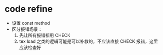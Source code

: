 # code refine
- 设置 const method
- 区分报错场景：
    1. 先让所有报错都用 CHECK
    2. tex load 之类的逻辑可能是可以补救的，不应该直接 CHECK 报错，这里应该检查好